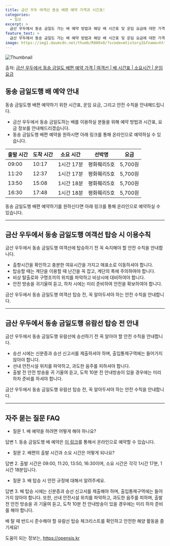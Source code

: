 ```yaml
---
title: 금산 우두 여객선 동송 배편 예약 가격과 시간표!
categories:
  - 일상
excerpt: >
  금산 우두에서 동송 금일도 가는 배 예약 방법과 해당 배 시간표 및 운임 요금에 대한 가격 정보를 안내 드리겠습니다. 안전하고 재밋는 동송 금일도행 여행을 위해 아래 정보 참고하시기 바랍니다. 동송 금일도행 배편 예약하기 👈 클릭금산 우두에서 동송 금일도행 배 시간표출발 시간도착 시간소요 시간선박명요금09:0010:171시간 17분평화훼리5호5,700원11:2012:371시간 17분평화훼리5호5,700원13:5015:081시간 18분평화훼리5호5,700원16:3017:481시간 18분평화훼리5호5,700원동송 금일도행 배편 예약하기 👈 클릭금산 우두에서 동송 금일도행 여객선 탑승 시 이용수칙금산 우두에서 동송 금일도행 여객선에 탑승하기 전 꼭 숙지해야 할 안전 수칙을 소개합니다. 중요한 내용 1) 출항시..
feature_text: >
  금산 우두에서 동송 금일도 가는 배 예약 방법과 해당 배 시간표 및 운임 요금에 대한 가격 정보를 안내 드리겠습니다. 안전하고 재밋는 동송 금일도행 여행을 위해 아래 정보 참고하시기 바랍니다. 동송 금일도행 배편 예약하기 👈 클릭금산 우두에서 동송 금일도행 배 시간표출발 시간도착 시간소요 시간선박명요금09:0010:171시간 17분평화훼리5호5,700원11:2012:371시간 17분평화훼리5호5,700원13:5015:081시간 18분평화훼리5호5,700원16:3017:481시간 18분평화훼리5호5,700원동송 금일도행 배편 예약하기 👈 클릭금산 우두에서 동송 금일도행 여객선 탑승 시 이용수칙금산 우두에서 동송 금일도행 여객선에 탑승하기 전 꼭 숙지해야 할 안전 수칙을 소개합니다. 중요한 내용 1) 출항시..
image: https://img1.daumcdn.net/thumb/R800x0/?scode=mtistory2&fname=https%3A%2F%2Fblog.kakaocdn.net%2Fdn%2FxFPKv%2FbtsHCcdmyfR%2FIXFgphT6KCcgj4bXsVLkf0%2Fimg.webp
---
```


![Thumbnail](https://img1.daumcdn.net/thumb/R800x0/?scode=mtistory2&fname=https%3A%2F%2Fblog.kakaocdn.net%2Fdn%2FxFPKv%2FbtsHCcdmyfR%2FIXFgphT6KCcgj4bXsVLkf0%2Fimg.webp)

<p>출처: <a href="https://opensis.kr/entry/%EA%B8%88%EC%82%B0-%EC%9A%B0%EB%91%90%EC%97%90%EC%84%9C-%EB%8F%99%EC%86%A1-%EA%B8%88%EC%9D%BC%EB%8F%84-%EB%B0%B0%ED%8E%B8-%EC%98%88%EC%95%BD-%EA%B0%80%EA%B2%A9-%EC%97%AC%EA%B0%9D%EC%84%A0-%EB%B0%B0-%EC%8B%9C%EA%B0%84%ED%91%9C-%EC%86%8C%EC%9A%94%EC%8B%9C%EA%B0%84-%EC%9A%B4%EC%9E%84-%EC%9A%94%EA%B8%88" rel="dofollow">금산 우두에서 동송 금일도 배편 예약 가격 | 여객선 | 배 시간표 | 소요시간 | 운임 요금</a> </p>

## 동송 금일도행 배 예약 안내

동송 금일도행 배편 예약하기 위한 시간표, 운임 요금, 그리고 안전 수칙을 안내해드립니다.

  * 금산 우두에서 동송 금일도하는 배를 이용하실 분들을 위해 예약 방법과 시간표, 요금 정보를 안내해드리겠습니다.
  * 동송 금일도행 배편 예약을 원하시면 아래 링크를 통해 온라인으로 예약하실 수 있습니다.

**출발 시간** | **도착 시간** | **소요 시간** | **선박명** | **요금**  
---|---|---|---|---  
09:00 | 10:17 | 1시간 17분 | 평화훼리5호 | 5,700원  
11:20 | 12:37 | 1시간 17분 | 평화훼리5호 | 5,700원  
13:50 | 15:08 | 1시간 18분 | 평화훼리5호 | 5,700원  
16:30 | 17:48 | 1시간 18분 | 평화훼리5호 | 5,700원  
  
동송 금일도행 배편 예약하기를 원하신다면 아래 링크를 통해 온라인으로 예약하실 수 있습니다.

* * *

## 금산 우두에서 동송 금일도행 여객선 탑승 시 이용수칙

금산 우두에서 동송 금일도행 여객선에 탑승하기 전 꼭 숙지해야 할 안전 수칙을 안내합니다.

  * 출항시간을 확인하고 충분한 여유시간을 가지고 매표소로 이동하셔야 합니다.
  * 탑승할 때는 계단을 이용할 때 난간을 꼭 잡고, 계단의 폭에 주의하여야 합니다.
  * 비상 탈출로와 구명조끼의 위치를 파악하고 비상시에 대비하여야 합니다.
  * 안전 방송을 귀기울여 듣고, 하차 시에는 미리 준비하여 안전을 확보하여야 합니다.

금산 우두에서 동송 금일도행 여객선 탑승 전, 꼭 알아두셔야 하는 안전 수칙을 안내합니다.

* * *

## 금산 우두에서 동송 금일도행 유람선 탑승 전 안내

금산 우두에서 동송 금일도행 유람선에 승선하기 전 꼭 알아야 할 안전 수칙을 안내합니다.

  * 승선 시에는 신분증과 승선 신고서를 제출하셔야 하며, 출입통제구역에는 들어가지 않아야 합니다.
  * 선내 안전시설 위치를 파악하고, 과도한 음주를 피하셔야 합니다.
  * 출발 전 안전 방송을 귀 기울여 듣고, 도착 10분 전 안내방송이 있을 경우에는 미리 하차 준비를 하셔야 합니다.

금산 우두에서 동송 금일도행 유람선 탑승 전, 꼭 알아두셔야 하는 안전 수칙을 안내합니다.

* * *

## 자주 묻는 질문 FAQ

  * 질문 1. 배 예약을 하려면 어떻게 해야 하나요?

답변 1. 동송 금일도행 배 예약은 [이 링크](https://example.com)를 통해서 온라인으로 예약할 수 있습니다.

  * 질문 2. 배편의 출발 시간과 소요 시간은 어떻게 되나요?

답변 2. 출발 시간은 09:00, 11:20, 13:50, 16:30이며, 소요 시간은 각각 1시간 17분, 1시간 18분입니다.

  * 질문 3. 배 탑승 시 안전 규정에 대해서 알려주세요.

답변 3. 배 탑승 시에는 신분증과 승선 신고서를 제출해야 하며, 출입통제구역에는 들어가지 않아야 합니다. 또한, 선내 안전시설 위치를
파악하고, 과도한 음주를 피하며, 출발 전 안전 방송을 귀 기울여 듣고, 도착 10분 전 안내방송이 있을 경우에는 미리 하차 준비를 해야
합니다.

배 탈 때 반드시 준수해야 할 유람선 탑승 체크리스트를 확인하고 안전한 해양 활동을 즐기세요!



 

도움이 되는 정보는, <a href="https://opensis.kr" rel="dofollow">https://opensis.kr</a>


